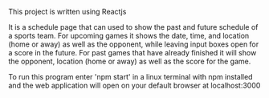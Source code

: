 This project is written using Reactjs

It is a schedule page that can used to show the past and future schedule of a sports team.
For upcoming games it shows the date, time, and location (home or away) as well as the opponent, while leaving input boxes open for a score in the future.
For past games that have already finished it will show the opponent, location (home or away) as well as the score for the game.

To run this program enter 'npm start' in a linux terminal with npm installed and the web application will open on your default browser at localhost:3000
